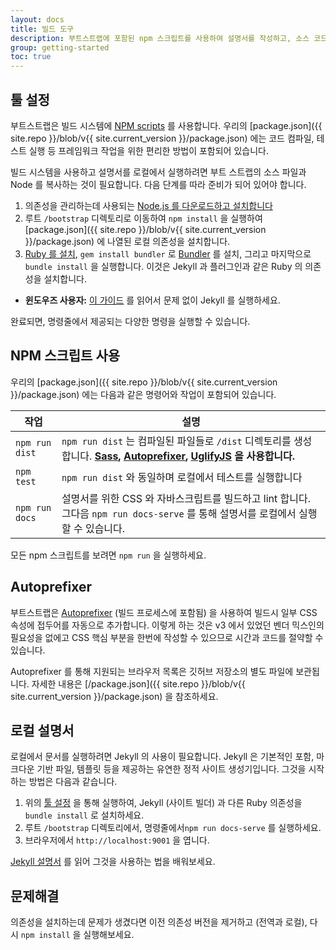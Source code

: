 ```yaml
---
layout: docs
title: 빌드 도구
description: 부트스트랩에 포함된 npm 스크립트를 사용하여 설명서를 작성하고, 소스 코드를 컴파일하고, 테스트를 실행하는 방법 등에 대해 배웁니다.
group: getting-started
toc: true
---
```


## 툴 설정

부트스트랩은 빌드 시스템에 [NPM scripts](https://docs.npmjs.com/misc/scripts) 를 사용합니다. 우리의 [package.json]({{ site.repo }}/blob/v{{ site.current_version }}/package.json) 에는 코드 컴파일, 테스트 실행 등 프레임워크 작업을 위한 편리한 방법이 포함되어 있습니다.

빌드 시스템을 사용하고 설명서를 로컬에서 실행하려면 부트 스트랩의 소스 파일과 Node 를 복사하는 것이 필요합니다. 다음 단계를 따라 준비가 되어 있어야 합니다.

1. 의존성을 관리하는데 사용되는 [Node.js 를 다운로드하고 설치합니다](https://nodejs.org/download/)
2. 루트 `/bootstrap` 디렉토리로 이동하여 `npm install` 을 실행하여 [package.json]({{ site.repo }}/blob/v{{ site.current_version }}/package.json) 에 나열된 로컬 의존성을 설치합니다.
3. [Ruby 를 설치][install-ruby], `gem install bundler` 로 [Bundler][gembundler] 를 설치, 그리고 마지막으로 `bundle install` 을 실행합니다. 이것은 Jekyll 과 플러그인과 같은 Ruby 의 의존성을 설치합니다.
  - **윈도우즈 사용자:** [이 가이드](https://jekyllrb.com/docs/windows/) 를 읽어서 문제 없이 Jekyll 를 실행하세요.  

완료되면, 명령줄에서 제공되는 다양한 명령을 실행할 수 있습니다.

[install-ruby]: https://www.ruby-lang.org/en/documentation/installation/
[gembundler]: https://bundler.io/

## NPM 스크립트 사용

우리의 [package.json]({{ site.repo }}/blob/v{{ site.current_version }}/package.json) 에는 다음과 같은 명령어와 작업이 포함되어 있습니다.

| 작업 | 설명 |
| --- | --- |
| `npm run dist` | `npm run dist` 는 컴파일된 파일들로 `/dist` 디렉토리를 생성합니다. **[Sass](http://sass-lang.com/), [Autoprefixer][autoprefixer], [UglifyJS](https://github.com/mishoo/UglifyJS2) 을 사용합니다.** |
| `npm test` | `npm run dist` 와 동일하며 로컬에서 테스트를 실행합니다 |
| `npm run docs` | 설명서를 위한 CSS 와 자바스크립트를 빌드하고 lint 합니다. 그다음 `npm run docs-serve` 를 통해 설명서를 로컬에서 실행할 수 있습니다. |

모든 npm 스크립트를 보려면 `npm run` 을 실행하세요.

## Autoprefixer

부트스트랩은 [Autoprefixer][autoprefixer] (빌드 프로세스에 포함됨) 을 사용하여 빌드시 일부 CSS 속성에 접두어를 자동으로 추가합니다. 이렇게 하는 것은 v3 에서 있었던 벤더 믹스인의 필요성을 없에고 CSS 핵심 부분을 한번에 작성할 수 있으므로 시간과 코드를 절약할 수 있습니다. 

Autoprefixer 를 통해 지원되는 브라우저 목록은 깃허브 저장소의 별도 파일에 보관됩니다. 자세한 내용은 [/package.json]({{ site.repo }}/blob/v{{ site.current_version }}/package.json) 을 참조하세요.

## 로컬 설명서

로컬에서 문서를 실행하려면 Jekyll 의 사용이 필요합니다. Jekyll 은 기본적인 포함, 마크다운 기반 파일, 템플릿 등을 제공하는 유연한 정적 사이트 생성기입니다. 그것을 시작하는 방법은 다음과 같습니다.

1. 위의 [툴 설정](#tooling-setup) 을 통해 실행하여, Jekyll (사이트 빌더) 과 다른 Ruby 의존성을 `bundle install` 로 설치하세요.
2. 루트 `/bootstrap` 디렉토리에서, 명령줄에서`npm run docs-serve` 를 실행하세요.
3. 브라우저에서 `http://localhost:9001` 을 엽니다.

[Jekyll 설명서](https://jekyllrb.com/docs/home/) 를 읽어 그것을 사용하는 법을 배워보세요.

## 문제해결

의존성을 설치하는데 문제가 생겼다면 이전 의존성 버전을 제거하고 (전역과 로컬), 다시 `npm install` 을 실행해보세요.

[autoprefixer]: https://github.com/postcss/autoprefixer
